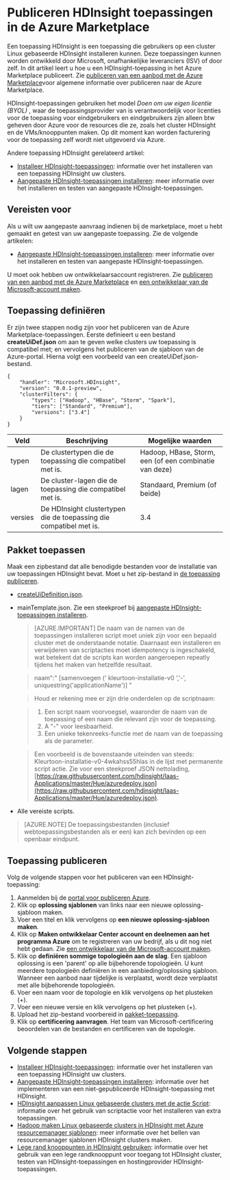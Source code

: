 <properties
    pageTitle="Publiceren HDInsight toepassingen | Microsoft Azure"
    description="Informatie over het maken en publiceren van HDInsight-toepassingen."
    services="hdinsight"
    documentationCenter=""
    authors="mumian"
    manager="jhubbard"
    editor="cgronlun"
    tags="azure-portal"/>

<tags
    ms.service="hdinsight"
    ms.devlang="na"
    ms.topic="hero-article"
    ms.tgt_pltfrm="na"
    ms.workload="big-data"
    ms.date="10/18/2016"
    ms.author="jgao"/>

# <a name="publish-hdinsight-applications-into-the-azure-marketplace"></a>Publiceren HDInsight toepassingen in de Azure Marketplace

Een toepassing HDInsight is een toepassing die gebruikers op een cluster Linux gebaseerde HDInsight installeren kunnen. Deze toepassingen kunnen worden ontwikkeld door Microsoft, onafhankelijke leveranciers (ISV) of door zelf. In dit artikel leert u hoe u een HDInsight-toepassing in het Azure Marketplace publiceert.  Zie [publiceren van een aanbod met de Azure Marketplace](../marketplace-publishing/marketplace-publishing-getting-started.md)voor algemene informatie over publiceren naar de Azure Marketplace.

HDInsight-toepassingen gebruiken het model *Doen om uw eigen licentie (BYOL)* , waar de toepassingsprovider van is verantwoordelijk voor licenties voor de toepassing voor eindgebruikers en eindgebruikers zijn alleen btw geheven door Azure voor de resources die ze, zoals het cluster HDInsight en de VMs/knooppunten maken. Op dit moment kan worden facturering voor de toepassing zelf wordt niet uitgevoerd via Azure.

Andere toepassing HDInsight gerelateerd artikel:

- [Installeer HDInsight-toepassingen](hdinsight-apps-install-applications.md): informatie over het installeren van een toepassing HDInsight uw clusters.
- [Aangepaste HDInsight-toepassingen installeren](hdinsight-apps-install-custom-applications.md): meer informatie over het installeren en testen van aangepaste HDInsight-toepassingen.

 
## <a name="prerequisites"></a>Vereisten voor

Als u wilt uw aangepaste aanvraag indienen bij de marketplace, moet u hebt gemaakt en getest van uw aangepaste toepassing. Zie de volgende artikelen:

- [Aangepaste HDInsight-toepassingen installeren](hdinsight-apps-install-custom-applications.md): meer informatie over het installeren en testen van aangepaste HDInsight-toepassingen.

U moet ook hebben uw ontwikkelaarsaccount registreren. Zie [publiceren van een aanbod met de Azure Marketplace](../marketplace-publishing/marketplace-publishing-getting-started.md) en [een ontwikkelaar van de Microsoft-account maken](../marketplace-publishing/marketplace-publishing-accounts-creation-registration.md).

## <a name="define-application"></a>Toepassing definiëren

Er zijn twee stappen nodig zijn voor het publiceren van de Azure Marketplace-toepassingen.  Eerste definieert u een bestand **createUiDef.json** om aan te geven welke clusters uw toepassing is compatibel met; en vervolgens het publiceren van de sjabloon van de Azure-portal. Hierna volgt een voorbeeld van een createUiDef.json-bestand.

    {
        "handler": "Microsoft.HDInsight",
        "version": "0.0.1-preview",
        "clusterFilters": {
            "types": ["Hadoop", "HBase", "Storm", "Spark"],
            "tiers": ["Standard", "Premium"],
            "versions": ["3.4"]
        }
    }


|Veld  | Beschrijving   | Mogelijke waarden|
|-------|---------------|----------------|
|typen  | De clustertypen die de toepassing die compatibel met is.    |Hadoop, HBase, Storm, een (of een combinatie van deze)|
|lagen  | De cluster-lagen die de toepassing die compatibel met is.    |Standaard, Premium (of beide)|
|versies|  De HDInsight clustertypen die de toepassing die compatibel met is.    |3.4|

## <a name="package-application"></a>Pakket toepassen

Maak een zipbestand dat alle benodigde bestanden voor de installatie van uw toepassingen HDInsight bevat. Moet u het zip-bestand in [de toepassing publiceren](#publish-application).

- [createUiDefinition.json](#define-application).
- mainTemplate.json. Zie een steekproef bij [aangepaste HDInsight-toepassingen installeren](hdinsight-apps-install-custom-applications.md).

    >[AZURE.IMPORTANT] De naam van de namen van de toepassingen installeren script moet uniek zijn voor een bepaald cluster met de onderstaande notatie. Daarnaast een installeren en verwijderen van scriptacties moet idempotency is ingeschakeld, wat betekent dat de scripts kan worden aangeroepen repeatly tijdens het maken van hetzelfde resultaat.
    
    >   naam":" [samenvoegen (' kleurtoon-installatie-v0 ','-', uniquestring('applicationName')] "
        
    >Houd er rekening mee er zijn drie onderdelen op de scriptnaam:
        
    >   1. Een script naam voorvoegsel, waaronder de naam van de toepassing of een naam die relevant zijn voor de toepassing.
    >   2. A "-" voor leesbaarheid.
    >   3. Een unieke tekenreeks-functie met de naam van de toepassing als de parameter.

    >   Een voorbeeld is de bovenstaande uiteinden van steeds: Kleurtoon-installatie-v0-4wkahss55hlas in de lijst met permanente script actie. Zie voor een steekproef JSON nettolading, [https://raw.githubusercontent.com/hdinsight/Iaas-Applications/master/Hue/azuredeploy.json](https://raw.githubusercontent.com/hdinsight/Iaas-Applications/master/Hue/azuredeploy.json).

- Alle vereiste scripts.

> [AZURE.NOTE] De toepassingsbestanden (inclusief webtoepassingsbestanden als er een) kan zich bevinden op een openbaar eindpunt.

## <a name="publish-application"></a>Toepassing publiceren

Volg de volgende stappen voor het publiceren van een HDInsight-toepassing:

1. Aanmelden bij de [portal voor publiceren Azure](https://publish.windowsazure.com/).
2. Klik op **oplossing sjablonen** van links naar een nieuwe oplossing-sjabloon maken.
3. Voer een titel en klik vervolgens op **een nieuwe oplossing-sjabloon maken**.
3. Klik op **Maken ontwikkelaar Center account en deelnemen aan het programma Azure** om te registreren van uw bedrijf, als u dit nog niet hebt gedaan.  Zie [een ontwikkelaar van de Microsoft-account maken](../marketplace-publishing/marketplace-publishing-accounts-creation-registration.md).
4. Klik op **definiëren sommige topologieën aan de slag**. Een sjabloon oplossing is een 'parent' op alle bijbehorende topologieën. U kunt meerdere topologieën definiëren in een aanbieding/oplossing sjabloon. Wanneer een aanbod naar tijdelijke is verplaatst, wordt deze verplaatst met alle bijbehorende topologieën. 
4. Voer een naam voor de topologie en klik vervolgens op het plusteken (+).
5. Voer een nieuwe versie en klik vervolgens op het plusteken (+).
6. Upload het zip-bestand voorbereid in [pakket-toepassing](#package-application).  
7. Klik op **certificering aanvragen**. Het team van Microsoft-certificering beoordelen van de bestanden en certificeren van de topologie.

## <a name="next-steps"></a>Volgende stappen

- [Installeer HDInsight-toepassingen](hdinsight-apps-install-applications.md): informatie over het installeren van een toepassing HDInsight uw clusters.
- [Aangepaste HDInsight-toepassingen installeren](hdinsight-apps-install-custom-applications.md): informatie over het implementeren van een niet-gepubliceerde HDInsight-toepassing met HDInsight.
- [HDInsight aanpassen Linux gebaseerde clusters met de actie Script](hdinsight-hadoop-customize-cluster-linux.md): informatie over het gebruik van scriptactie voor het installeren van extra toepassingen.
- [Hadoop maken Linux gebaseerde clusters in HDInsight met Azure resourcemanager sjablonen](hdinsight-hadoop-create-linux-clusters-arm-templates.md): meer informatie over het bellen van resourcemanager sjablonen HDInsight clusters maken.
- [Lege rand knooppunten in HDInsight gebruiken](hdinsight-apps-use-edge-node.md): informatie over het gebruik van een lege randknooppunt voor toegang tot HDInsight cluster, testen van HDInsight-toepassingen en hostingprovider HDInsight-toepassingen.

